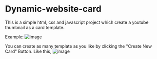 # Dynamic-website-card
This is a simple html, css and javascript project which create a youtube thumbnail as a card template.

Example:
![image](https://github.com/user-attachments/assets/4b1d6f06-1adf-4e66-a4f3-e3ec53781892)

You can create as many template as you like by clicking the "Create New Card" Button.
Like this,
![image](https://github.com/user-attachments/assets/b4953f3c-09e3-4691-b61b-16f8769a82a8)
